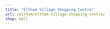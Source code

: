 ```yaml
---
title: "Eltham Village Shopping Centre"
url: /eltham/eltham-village-shopping-centre/
shop: mall
---
```


